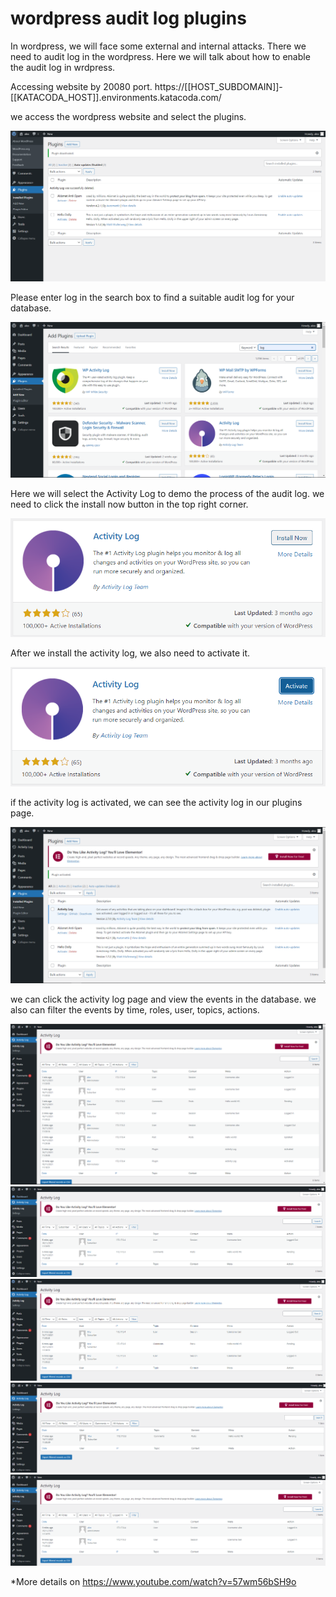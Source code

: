 # wordpress audit log plugins

In wordpress, we will face some external and internal attacks. There we need to audit log in the wordpress.
Here we will talk about how to enable the audit log in wrdpress.

Accessing website by 20080 port.
https://[[HOST_SUBDOMAIN]]-[[KATACODA_HOST]].environments.katacoda.com/

we access the wordpress website and select the plugins. 

![gppin1.png](./assets/gppin1.png)

Please enter log in the search box to find a suitable audit log for your database. 

![gppin2.png](./assets/gppin2.png)

Here we will select the Activity Log to demo the process of the audit log. we need to click the install now button in the top right corner.

![gppin3.png](./assets/gppin3.png)

After we install the activity log, we also need to activate it.

![gppin4.png](./assets/gppin4.png)

if the activity log is activated, we can see the activity log in our plugins page.

![gppin5.png](./assets/gppin5.png)

we can click the activity log page and view the events in the database. we also can filter the events by time, roles, user, topics, actions.  

![gppin6.png](./assets/gppin6.png)
![gppin7.png](./assets/gppin7.png)
![gppin8.png](./assets/gppin8.png)
![gppin9.png](./assets/gppin9.png)
![gppin10.png](./assets/gppin10.png)

*More details on https://www.youtube.com/watch?v=57wm56bSH9o

